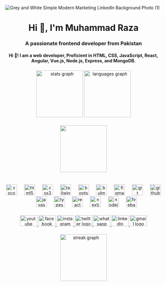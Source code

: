 ![Grey and White Simple Modern Marketing Linkedln Background Photo (1)](https://github.com/user-attachments/assets/c464ed2c-2575-4549-ab2e-9a3690265827)

<h1 align="center">Hi 👋, I'm Muhammad Raza</h1>
<h3 align="center">A passionate frontend developer from Pakistan</h3>


<h4 align="center">Hi 👋! I am a web developer, Proficient in HTML, CSS, JavaScript, React, Angular, Vue.js, Node.js, Express, and MongoDB.</h4>

###

<div align="center">
  <img src="https://github-readme-stats.vercel.app/api?username=CodeWith-SMR&hide_title=false&hide_rank=false&show_icons=true&include_all_commits=true&count_private=true&disable_animations=false&theme=dracula&locale=en&hide_border=false" height="150" alt="stats graph"  />
  <img src="https://github-readme-stats.vercel.app/api/top-langs?username=CodeWith-SMR&locale=en&hide_title=false&layout=compact&card_width=320&langs_count=5&theme=dracula&hide_border=false" height="150" alt="languages graph"  />
</div>

###

<div align="center">
  <img height="150" src="https://raw.githubusercontent.com/PolarBearGG/PolarBearGG/master/web-developer.gif"  />
</div>

###

<br clear="both">

<div align="center">
  <img src="https://skillicons.dev/icons?i=vscode" height="35" alt="vscode logo"  />
  <img width="15" />
  <img src="https://skillicons.dev/icons?i=html" height="35" alt="html5 logo"  />
  <img width="15" />
  <img src="https://skillicons.dev/icons?i=css" height="35" alt="css3 logo"  />
  <img width="15" />
  <img src="https://skillicons.dev/icons?i=tailwind" height="35" alt="tailwindcss logo"  />
  <img width="15" />
  <img src="https://skillicons.dev/icons?i=bootstrap" height="35" alt="bootstrap logo"  />
  <img width="15" />
  <img src="https://cdn.simpleicons.org/bulma/00D1B2" height="35" alt="bulma logo"  />
  <img width="15" />
  <img src="https://skillicons.dev/icons?i=figma" height="35" alt="figma logo"  />
  <img width="15" />
  <img src="https://skillicons.dev/icons?i=git" height="35" alt="git logo"  />
  <img width="15" />
  <img src="https://skillicons.dev/icons?i=github" height="35" alt="github logo"  />
  <img width="15" />
  <img src="https://skillicons.dev/icons?i=js" height="35" alt="javascript logo"  />
  <img width="15" />
  <img src="https://skillicons.dev/icons?i=ts" height="35" alt="typescript logo"  />
  <img width="15" />
  <img src="https://skillicons.dev/icons?i=react" height="35" alt="react logo"  />
  <img width="15" />
  <img src="https://skillicons.dev/icons?i=nextjs" height="35" alt="nextjs logo"  />
  <img width="15" />
  <img src="https://skillicons.dev/icons?i=nodejs" height="35" alt="nodejs logo"  />
  <img width="15" />
  <img src="https://skillicons.dev/icons?i=firebase" height="35" alt="firebase logo"  />
</div>

###

<div align="center">
  <a href="https://www.youtube.com/channel/UCwJV_Sb7I1XQBxsoCW0D_hQ" target="_blank">
    <img src="https://raw.githubusercontent.com/maurodesouza/profile-readme-generator/master/src/assets/icons/social/youtube/default.svg" width="55" height="35" alt="youtube logo"  />
  </a>
  <a href="https://www.facebook.com/profile.php?id=61552142131093" target="_blank">
    <img src="https://raw.githubusercontent.com/maurodesouza/profile-readme-generator/master/src/assets/icons/social/facebook/default.svg" width="55" height="35" alt="facebook logo"  />
  </a>
  <a href="https://www.instagram.com/muhammabraza2005/" target="_blank">
    <img src="https://raw.githubusercontent.com/maurodesouza/profile-readme-generator/master/src/assets/icons/social/instagram/default.svg" width="55" height="35" alt="instagram logo"  />
  </a>
  <a href="https://twitter.com/CodeWithSMR" target="_blank">
    <img src="https://raw.githubusercontent.com/maurodesouza/profile-readme-generator/master/src/assets/icons/social/twitter/default.svg" width="55" height="35" alt="twitter logo"  />
  </a>
  <a href="+923161045073" target="_blank">
    <img src="https://raw.githubusercontent.com/maurodesouza/profile-readme-generator/master/src/assets/icons/social/whatsapp/default.svg" width="55" height="35" alt="whatsapp logo"  />
  </a>
  <a href="https://www.linkedin.com/in/muhammad-raza-a6b9312b7/" target="_blank">
    <img src="https://raw.githubusercontent.com/maurodesouza/profile-readme-generator/master/src/assets/icons/social/linkedin/default.svg" width="55" height="35" alt="linkedin logo"  />
  </a>
  <a href="codewithsmr@gmail.com" target="_blank">
    <img src="https://raw.githubusercontent.com/maurodesouza/profile-readme-generator/master/src/assets/icons/social/gmail/default.svg" width="55" height="35" alt="gmail logo"  />
  </a>
</div>

###

<div align="center">
  <img src="https://streak-stats.demolab.com?user=CodeWith-SMR&locale=en&mode=daily&theme=dracula&hide_border=false&border_radius=5" height="150" alt="streak graph"  />
</div>

###
